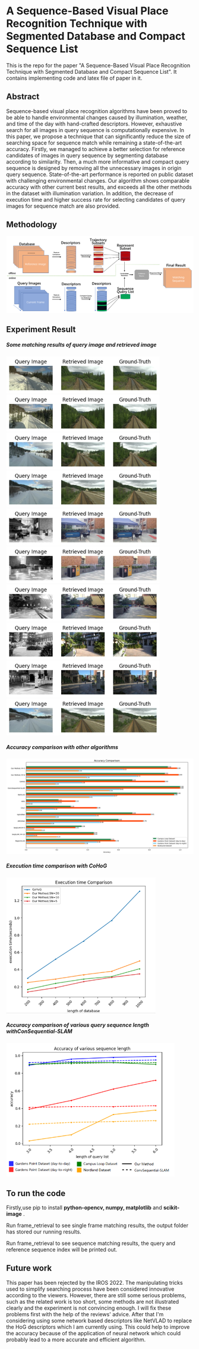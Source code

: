 # A Sequence-Based Visual Place Recognition Technique with Segmented Database and Compact Sequence List

This is the repo for the paper "A Sequence-Based Visual Place Recognition Technique with Segmented Database and Compact Sequence List". It contains implementing code and latex file of paper in it. 

## Abstract

Sequence-based visual place recognition algorithms have been proved to be able to handle environmental changes caused by illumination, weather, and time of the day with hand-crafted descriptors. However, exhaustive search for all images in query sequence is computationally expensive. In this paper, we propose a technique that can significantly reduce the size of searching space for sequence match while remaining a state-of-the-art accuracy. Firstly, we managed to achieve a better selection for reference candidates of images in query sequence by segmenting database according to similarity. Then, a much more informative and compact query sequence is designed by removing all the unnecessary images in origin query sequence. State-of-the-art performance is reported on public dataset with challenging environmental changes. Our algorithm shows comparable accuracy with other current best results, and exceeds all the other methods in the dataset with illumination variation. In addition, the decrease of execution time and higher success rate for selecting candidates of query images for sequence match are also provided.

## Methodology

<img src=".\pictures\fig_1.png" alt="fig_1" style="zoom: 67%;" />

## Experiment Result

##### Some matching results of query image and retrieved image

<img src=".\pictures\1.jpg" alt="1" style="zoom:80%;" />

<img src=".\pictures\2.jpg" alt="2" style="zoom:80%;" />

<img src=".\pictures\4.jpg" alt="4" style="zoom:80%;" />

<img src=".\pictures\5.jpg" alt="5" style="zoom:80%;" />

<img src=".\pictures\9.jpg" alt="9" style="zoom:80%;" />

<img src=".\pictures\10.jpg" alt="10" style="zoom:80%;" />

<img src=".\pictures\11.jpg" alt="11" style="zoom:80%;" />

<img src=".\pictures\7.jpg" alt="7" style="zoom:80%;" />

<img src=".\pictures\8.jpg" alt="8" style="zoom:80%;" />

<img src=".\pictures\6.jpg" alt="6" style="zoom:80%;" />

##### Accuracy comparison with other algorithms

<img src=".\pictures\fig_2.png" alt="fig_2" style="zoom: 50%;" />

##### Execution time comparison with CoHoG

<img src=".\pictures\fig_3.png" alt="fig_3" style="zoom: 67%;" />

##### Accuracy comparison of various query sequence length withConSequential-SLAM

<img src=".\pictures\fig_4.png" alt="fig_4" style="zoom:67%;" />

## To run the code

 Firstly,use pip to install **python-opencv, numpy, matplotlib** and **scikit-image** .

Run frame_retrieval to see single frame matching results, the output folder has stored our running results.

Run frame_retrieval to see sequence matching results, the query and reference sequence index will be printed out.

## Future work

This paper has been rejected by the IROS 2022. The manipulating tricks  used to simplify searching process have been considered innovative according to the viewers. However, there are still some serious problems, such as the related work is too short, some methods are not illustrated clearly and the experiment is not convincing enough. I will fix these problems first with the help of the reviews' advice. After that I'm considering using some network based descriptors like NetVLAD to replace the HoG descriptors which I am currently using. This could help to improve the accuracy because of the application of neural network which could probably lead to a more accurate and efficient algorithm. 

 
